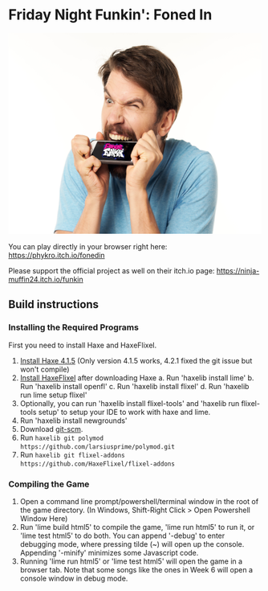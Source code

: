 # Friday Night Funkin': Foned In
![image](/fonedin.png)

You can play directly in your browser right here: https://phykro.itch.io/fonedin

Please support the official project as well on their itch.io page: https://ninja-muffin24.itch.io/funkin

## Build instructions

### Installing the Required Programs

First you need to install Haxe and HaxeFlixel. 
1. [Install Haxe 4.1.5](https://haxe.org/download/version/4.1.5/) (Only version 4.1.5 works, 4.2.1 fixed the git issue but won't compile)
2. [Install HaxeFlixel](https://haxeflixel.com/documentation/install-haxeflixel/) after downloading Haxe
  a. Run 'haxelib install lime'
  b. Run 'haxelib install openfl'
  c. Run 'haxelib install flixel'
  d. Run 'haxelib run lime setup flixel'
7. Optionally, you can run 'haxelib install flixel-tools' and 'haxelib run flixel-tools setup' to setup your IDE to work with haxe and lime.
8. Run 'haxelib install newgrounds'
9. Download [git-scm](https://git-scm.com/downloads).
10. Run `haxelib git polymod https://github.com/larsiusprime/polymod.git`
11. Run `haxelib git flixel-addons https://github.com/HaxeFlixel/flixel-addons`

### Compiling the Game

1. Open a command line prompt/powershell/terminal window in the root of the game directory. (In Windows, Shift-Right Click > Open Powershell Window Here)
2. Run 'lime build html5' to compile the game, 'lime run html5' to run it, or 'lime test html5' to do both. You can append '-debug' to enter debugging mode, where pressing tilde (~) will open up the console. Appending '-minify' minimizes some Javascript code.
3. Running 'lime run html5' or 'lime test html5' will open the game in a browser tab. Note that some songs like the ones in Week 6 will open a console window in debug mode.    
